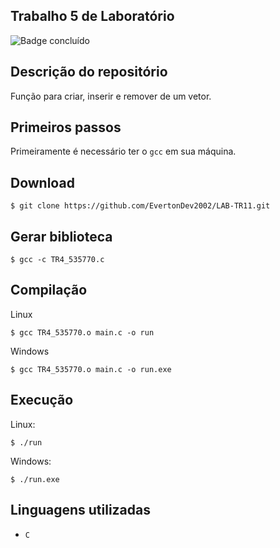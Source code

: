 ## Trabalho 5 de Laboratório
![Badge concluído](http://img.shields.io/static/v1?label=STATUS&message=CONCLUÍDO&color=GREEN&style=for-the-badge)

## Descrição do repositório
Função para criar, inserir e remover de um vetor.

## Primeiros passos
Primeiramente é necessário ter o `gcc` em sua máquina.

## Download
```
$ git clone https://github.com/EvertonDev2002/LAB-TR11.git 
```

## Gerar biblioteca
```
$ gcc -c TR4_535770.c
```

## Compilação
Linux
```
$ gcc TR4_535770.o main.c -o run
```
Windows
```
$ gcc TR4_535770.o main.c -o run.exe
```

## Execução
Linux:
```
$ ./run
```

Windows:
```
$ ./run.exe
```

## Linguagens utilizadas
- `C`